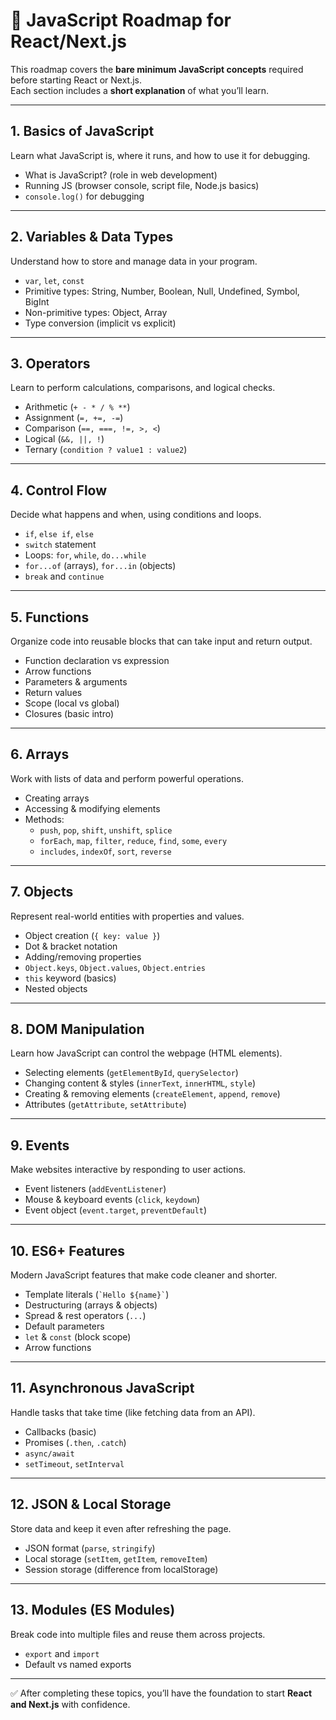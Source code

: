 # 📌 JavaScript Roadmap for React/Next.js

This roadmap covers the **bare minimum JavaScript concepts** required before starting React or Next.js.  
Each section includes a **short explanation** of what you’ll learn.

---

## 1. Basics of JavaScript

Learn what JavaScript is, where it runs, and how to use it for debugging.

- What is JavaScript? (role in web development)
- Running JS (browser console, script file, Node.js basics)
- `console.log()` for debugging

---

## 2. Variables & Data Types

Understand how to store and manage data in your program.

- `var`, `let`, `const`
- Primitive types: String, Number, Boolean, Null, Undefined, Symbol, BigInt
- Non-primitive types: Object, Array
- Type conversion (implicit vs explicit)

---

## 3. Operators

Learn to perform calculations, comparisons, and logical checks.

- Arithmetic (`+ - * / % **`)
- Assignment (`=, +=, -=`)
- Comparison (`==, ===, !=, >, <`)
- Logical (`&&, ||, !`)
- Ternary (`condition ? value1 : value2`)

---

## 4. Control Flow

Decide what happens and when, using conditions and loops.

- `if`, `else if`, `else`
- `switch` statement
- Loops: `for`, `while`, `do...while`
- `for...of` (arrays), `for...in` (objects)
- `break` and `continue`

---

## 5. Functions

Organize code into reusable blocks that can take input and return output.

- Function declaration vs expression
- Arrow functions
- Parameters & arguments
- Return values
- Scope (local vs global)
- Closures (basic intro)

---

## 6. Arrays

Work with lists of data and perform powerful operations.

- Creating arrays
- Accessing & modifying elements
- Methods:
  - `push`, `pop`, `shift`, `unshift`, `splice`
  - `forEach`, `map`, `filter`, `reduce`, `find`, `some`, `every`
  - `includes`, `indexOf`, `sort`, `reverse`

---

## 7. Objects

Represent real-world entities with properties and values.

- Object creation (`{ key: value }`)
- Dot & bracket notation
- Adding/removing properties
- `Object.keys`, `Object.values`, `Object.entries`
- `this` keyword (basics)
- Nested objects

---

## 8. DOM Manipulation

Learn how JavaScript can control the webpage (HTML elements).

- Selecting elements (`getElementById`, `querySelector`)
- Changing content & styles (`innerText`, `innerHTML`, `style`)
- Creating & removing elements (`createElement`, `append`, `remove`)
- Attributes (`getAttribute`, `setAttribute`)

---

## 9. Events

Make websites interactive by responding to user actions.

- Event listeners (`addEventListener`)
- Mouse & keyboard events (`click`, `keydown`)
- Event object (`event.target`, `preventDefault`)

---

## 10. ES6+ Features

Modern JavaScript features that make code cleaner and shorter.

- Template literals (`` `Hello ${name}` ``)
- Destructuring (arrays & objects)
- Spread & rest operators (`...`)
- Default parameters
- `let` & `const` (block scope)
- Arrow functions

---

## 11. Asynchronous JavaScript

Handle tasks that take time (like fetching data from an API).

- Callbacks (basic)
- Promises (`.then`, `.catch`)
- `async/await`
- `setTimeout`, `setInterval`

---

## 12. JSON & Local Storage

Store data and keep it even after refreshing the page.

- JSON format (`parse`, `stringify`)
- Local storage (`setItem`, `getItem`, `removeItem`)
- Session storage (difference from localStorage)

---

## 13. Modules (ES Modules)

Break code into multiple files and reuse them across projects.

- `export` and `import`
- Default vs named exports

---

✅ After completing these topics, you’ll have the foundation to start **React and Next.js** with confidence.
